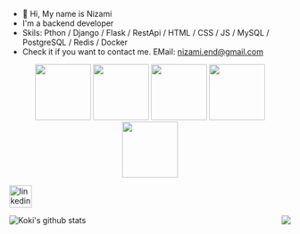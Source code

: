 - 👋 Hi, My name is Nizami
- I'm a backend developer
- Skils: Pthon / Django / Flask / RestApi / HTML / CSS / JS / MySQL / PostgreSQL / Redis / Docker 
- Check it if you want to contact me. EMail: nizami.end@gmail.com 



<p align="center">
  
  
  <img src="https://media.giphy.com/media/KAq5w47R9rmTuvWOWa/giphy.gif" width="100">
  <img src="https://media.giphy.com/media/XAxylRMCdpbEWUAvr8/giphy.gif" width="100">
  <img src="https://media.giphy.com/media/fsEaZldNC8A1PJ3mwp/giphy.gif" width="100">
  <img src="https://i.giphy.com/media/KzJkzjggfGN5Py6nkT/200.webp" width="100">
  <br/>
  <img src="https://media.giphy.com/media/1yk0v6WtCinP5Ptz6G/giphy.gif" width="100">
  
  



</p>


[<img src='https://cdn.jsdelivr.net/npm/simple-icons@3.0.1/icons/linkedin.svg' alt='linkedin' height='40'>](https://www.linkedin.com/in/nizami-suleymanov-bb20951ba/)  


![Koki's github stats](https://github-readme-stats.vercel.app/api?username=koki014&count_private=true&show_icons=true&theme=gotham)
<img align="right" src='https://github-readme-stats.vercel.app/api/top-langs/?username=koki014&theme=gotham'/>
